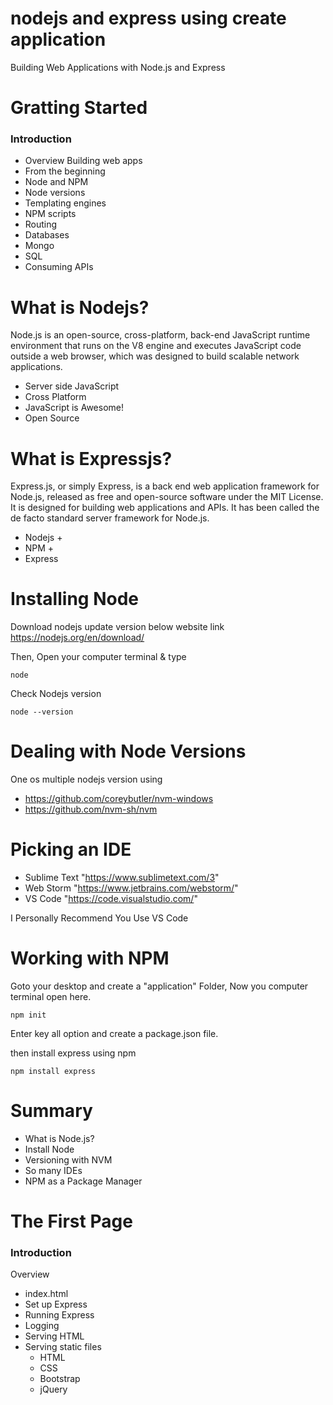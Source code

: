 # nodejs and express using create application
Building Web Applications with Node.js and Express

# Gratting Started

### Introduction
- Overview
Building web apps
- From the beginning
- Node and NPM
- Node versions
- Templating engines
- NPM scripts
- Routing
- Databases
 - Mongo
 - SQL
- Consuming APIs 

# What is Nodejs?
Node.js is an open-source, cross-platform, back-end JavaScript runtime environment that runs on the V8 engine and executes JavaScript code outside a web browser, which was designed to build scalable network applications.

- Server side JavaScript
- Cross Platform
- JavaScript is Awesome!
- Open Source

# What is Expressjs?
Express.js, or simply Express, is a back end web application framework for Node.js, released as free and open-source software under the MIT License. It is designed for building web applications and APIs. It has been called the de facto standard server framework for Node.js.

- Nodejs +
- NPM +
- Express

# Installing Node
Download nodejs update version below website link
https://nodejs.org/en/download/

Then, Open your computer terminal & type
```
node
```

Check Nodejs version
```
node --version
```

# Dealing with Node Versions
One os multiple nodejs version using
- https://github.com/coreybutler/nvm-windows
- https://github.com/nvm-sh/nvm

# Picking an IDE
- Sublime Text "https://www.sublimetext.com/3"
- Web Storm "https://www.jetbrains.com/webstorm/"
- VS Code "https://code.visualstudio.com/"

I Personally Recommend You Use VS Code

# Working with NPM
Goto your desktop and create a "application" Folder, Now you computer terminal open here.
```
npm init
```
Enter key all option and create a package.json file.

then install express using npm

```
npm install express
```

# Summary
- What is Node.js?
- Install Node
- Versioning with NVM
- So many IDEs
- NPM as a Package Manager

# The First Page
### Introduction
Overview
- index.html
 - Set up Express
 - Running Express
 - Logging
 - Serving HTML
 - Serving static files
   - HTML
   - CSS
   - Bootstrap
   - jQuery